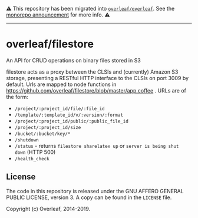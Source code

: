 ⚠️ This repository has been migrated into [`overleaf/overleaf`](https://github.com/overleaf/overleaf). See the [monorepo announcement](https://github.com/overleaf/overleaf/issues/923) for more info. ⚠️

---

overleaf/filestore
====================

An API for CRUD operations on binary files stored in S3

filestore acts as a proxy between the CLSIs and (currently) Amazon S3 storage, presenting a RESTful HTTP interface to the CLSIs on port 3009 by default. Urls are mapped to node functions in https://github.com/overleaf/filestore/blob/master/app.coffee . URLs are of the form:

* `/project/:project_id/file/:file_id`
* `/template/:template_id/v/:version/:format`
* `/project/:project_id/public/:public_file_id`
* `/project/:project_id/size`
* `/bucket/:bucket/key/*`
* `/shutdown`
* `/status` - returns `filestore sharelatex up` or `server is being shut down` (HTTP 500)
* `/health_check` 

License
-------

The code in this repository is released under the GNU AFFERO GENERAL PUBLIC LICENSE, version 3. A copy can be found in the `LICENSE` file.

Copyright (c) Overleaf, 2014-2019.
